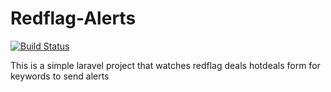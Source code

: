 # Redflag-Alerts

[![Build Status](https://travis-ci.org/spenwall/Redflag-Alerts.svg?branch=master)](https://travis-ci.org/spenwall/Redflag-Alerts)

This is a simple laravel project that watches redflag deals hotdeals form for keywords to send alerts
